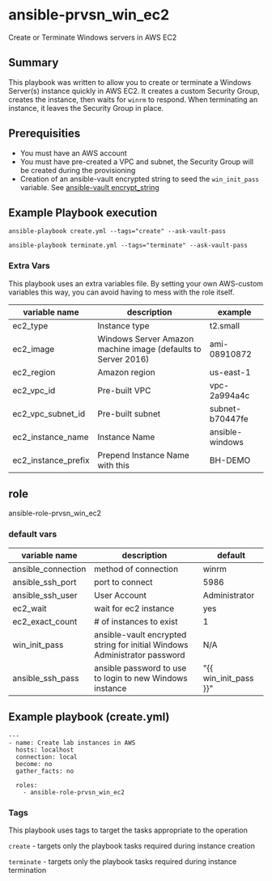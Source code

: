 # ansible-prvsn_win_ec2
Create or Terminate Windows servers in AWS EC2

## Summary
This playbook was written to allow you to create or terminate a Windows Server(s) instance quickly in AWS EC2.  It creates a custom Security Group, creates the instance, then waits for `winrm` to respond.  When terminating an instance, it leaves the Security Group in place.

## Prerequisities
- You must have an AWS account
- You must have pre-created a VPC and subnet, the Security Group will be created during the provisioning
- Creation of an ansible-vault encrypted string to seed the `win_init_pass` variable.  See [ansible-vault encrypt_string](https://docs.ansible.com/ansible/2.4/vault.html#use-encrypt-string-to-create-encrypted-variables-to-embed-in-yaml)

## Example Playbook execution
`ansible-playbook create.yml --tags="create" --ask-vault-pass`

`ansible-playbook terminate.yml --tags="terminate" --ask-vault-pass`

### Extra Vars
This playbook uses an extra variables file.  By setting your own AWS-custom variables this way, you can avoid having to mess with the role itself.

| variable name | description | example |
|---------------|-------|---------|
|ec2_type| Instance type |t2.small|
|ec2_image| Windows Server Amazon machine image (defaults to Server 2016) |ami-08910872|
|ec2_region| Amazon region |us-east-1|
|ec2_vpc_id| Pre-built VPC |vpc-2a994a4c|
|ec2_vpc_subnet_id| Pre-built subnet |subnet-b70447fe|
|ec2_instance_name| Instance Name |ansible-windows|
|ec2_instance_prefix| Prepend  Instance Name with this |BH-DEMO|

## role
ansible-role-prvsn_win_ec2

###  default vars

| variable name | description | default |
|---------------|-------|---------|
|ansible_connection| method of connection |winrm|
|ansible_ssh_port| port to connect  |5986|
|ansible_ssh_user| User Account |Administrator|
|ec2_wait| wait for ec2 instance |yes|
|ec2_exact_count| # of instances to exist |1|
|win_init_pass| ansible-vault encrypted string for initial Windows Administrator password |N/A|
|ansible_ssh_pass| ansible password to use to login to new Windows instance |"{{ win_init_pass }}"|

## Example playbook (create.yml)
```
---
- name: Create lab instances in AWS
  hosts: localhost
  connection: local
  become: no
  gather_facts: no

  roles:
    - ansible-role-prvsn_win_ec2
```

### Tags
This playbook uses tags to target the tasks appropriate to the operation

`create` - targets only the playbook tasks required during instance creation

`terminate` - targets only the playbook tasks required during instance termination
